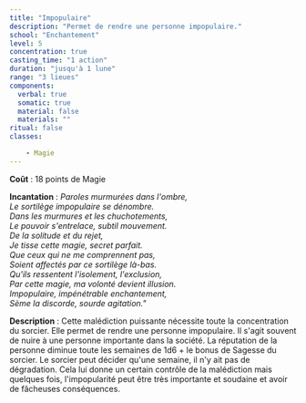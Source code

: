 ```yaml
---
title: "Impopulaire"
description: "Permet de rendre une personne impopulaire."
school: "Enchantement"
level: 5
concentration: true
casting_time: "1 action"
duration: "jusqu'à 1 lune"
range: "3 lieues"
components:
  verbal: true
  somatic: true
  material: false
  materials: ""
ritual: false
classes:

    - Magie
---
```

**Coût** : 18 points de Magie  

**Incantation** : *Paroles murmurées dans l'ombre,*   
*Le sortilège impopulaire se dénombre.*   
*Dans les murmures et les chuchotements,*   
*Le pouvoir s'entrelace, subtil mouvement.*   
*De la solitude et du rejet,*   
*Je tisse cette magie, secret parfait.*   
*Que ceux qui ne me comprennent pas,*   
*Soient affectés par ce sortilège là-bas.*   
*Qu'ils ressentent l'isolement, l'exclusion,*   
*Par cette magie, ma volonté devient illusion.*   
*Impopulaire, impénétrable enchantement,*   
*Sème la discorde, sourde agitation."*   

**Description** : Cette malédiction puissante nécessite toute la concentration du sorcier. Elle permet de rendre une personne impopulaire. Il s'agit souvent de nuire à une personne importante dans la société. La réputation de la personne diminue toute les semaines de 1d6 + le bonus de Sagesse du sorcier. Le sorcier peut décider qu'une semaine, il n'y ait pas de dégradation. Cela lui donne un certain contrôle de la malédiction mais quelques fois, l'impopularité peut être très importante et soudaine et avoir de fâcheuses conséquences.  